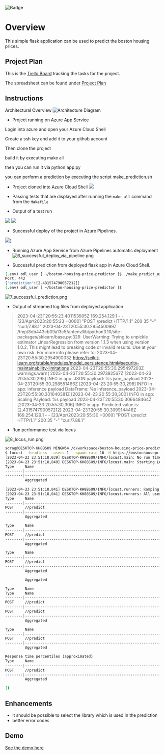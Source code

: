 ![Badge](https://github.com/stensdens/boston-housing-price-predictor/actions/workflows/main.yml/badge.svg)


# Overview

This simple flask application can be used to predict the boston housing prices.


## Project Plan


This is the [Trello Board](https://trello.com/b/47mH7lOy/boston-house-prices) tracking the tasks for the project.

The spreadsheet can be found under [Project Plan](project-management.xlsx)

## Instructions

Architectural Overview
![Architecture Diagram](architecture.png "Architecture Diagram")


* Project running on Azure App Service

Login into azure and open your Azure Cloud Shell

Create a ssh key and add it to your github account

Then clone the project

build it by executing make all

then you can run it via python app.py

you can perform a prediction by executing the script make_prediction.sh



* Project cloned into Azure Cloud Shell
![](screenshots/1_Setup-Cloud-Shell_Git_Clone.png)

* Passing tests that are displayed after running the `make all` command from the `Makefile`

* Output of a test run

![](screenshots/3_Part1_Local_Test.png)
![](screenshots/3_Part2_Local_Test.png)

* Successful deploy of the project in Azure Pipelines.  

![](screenshots/5_azure_cli_to_deploy.png))

* Running Azure App Service from Azure Pipelines automatic deployment
![6_successful_deploy_via_pipeline.png](screenshots/6_successful_deploy_via_pipeline.png)

* Successful prediction from deployed flask app in Azure Cloud Shell. 

```bash
(.env) odl_user [ ~/boston-housing-price-predictor ]$ ./make_predict_azure_app.sh 
Port: 443
{"prediction":[2.431574790057212]}
(.env) odl_user [ ~/boston-housing-price-predictor ]$ 
```
![7_successful_prediction.png](screenshots%2F7_successful_prediction.png)

* Output of streamed log files from deployed application

> 2023-04-23T20:55:23.401153905Z 169.254.129.1 - - [23/Apr/2023:20:55:23 +0000] "POST /predict HTTP/1.1" 200 35 "-" "curl/7.88.1"
2023-04-23T20:55:30.295450099Z /tmp/8db443cb09a13c5/antenv/lib/python3.10/site-packages/sklearn/base.py:329: UserWarning: Trying to unpickle estimator LinearRegression from version 1.1.3 when using version 1.0.2. This might lead to breaking code or invalid results. Use at your own risk. For more info please refer to:
2023-04-23T20:55:30.295490003Z https://scikit-learn.org/stable/modules/model_persistence.html#security-maintainability-limitations
2023-04-23T20:55:30.295497203Z   warnings.warn(
2023-04-23T20:55:30.297392567Z [2023-04-23 20:55:30,295] INFO in app: JSON payload: %s json_payload
2023-04-23T20:55:30.298551466Z [2023-04-23 20:55:30,298] INFO in app: inference payload DataFrame: %s inference_payload
2023-04-23T20:55:30.301040381Z [2023-04-23 20:55:30,300] INFO in app: Scaling Payload: %s payload
2023-04-23T20:55:30.306648464Z [2023-04-23 20:55:30,306] INFO in app: Predicted value is: [2.431574790057212]
2023-04-23T20:55:30.309914446Z 169.254.129.1 - - [23/Apr/2023:20:55:30 +0000] "POST /predict HTTP/1.1" 200 35 "-" "curl/7.88.1"


* Run performance test via locus


![8_locus_run.png](screenshots%2F8_locus_run.png)

````bash
sdrag@DESKTOP-KH8BSO9 MINGW64 /d/workspace/boston-housing-price-predictor
$ locust --headless --users 1 --spawn-rate 10 -H https://bostonhousepricepredictor.azurewebsites.net/
[2023-04-23 23:51:18,039] DESKTOP-KH8BSO9/INFO/locust.main: No run time limit set, use CTRL+C to interrupt
[2023-04-23 23:51:18,040] DESKTOP-KH8BSO9/INFO/locust.main: Starting Locust 2.15.1                                                                              
Type     Name                                                                          # reqs      # fails |    Avg     Min     Max    Med |   req/s  failures/s
--------|----------------------------------------------------------------------------|-------|-------------|-------|-------|-------|-------|--------|-----------
--------|----------------------------------------------------------------------------|-------|-------------|-------|-------|-------|-------|--------|-----------
         Aggregated                                                                         0     0(0.00%) |      0       0       0      0 |    0.00        0.00
                                                                                                                                                                
[2023-04-23 23:51:18,041] DESKTOP-KH8BSO9/INFO/locust.runners: Ramping to 1 users at a rate of 10.00 per second                                                 
[2023-04-23 23:51:18,041] DESKTOP-KH8BSO9/INFO/locust.runners: All users spawned: {"QuickstartUser": 1} (1 total users)                                         
Type     Name                                                                          # reqs      # fails |    Avg     Min     Max    Med |   req/s  failures/s
--------|----------------------------------------------------------------------------|-------|-------------|-------|-------|-------|-------|--------|-----------
POST     //predict                                                                          1     0(0.00%) |    488     488     488    488 |    0.00        0.00
--------|----------------------------------------------------------------------------|-------|-------------|-------|-------|-------|-------|--------|-----------
         Aggregated                                                                         1     0(0.00%) |    488     488     488    488 |    0.00        0.00

Type     Name                                                                          # reqs      # fails |    Avg     Min     Max    Med |   req/s  failures/s
--------|----------------------------------------------------------------------------|-------|-------------|-------|-------|-------|-------|--------|-----------
POST     //predict                                                                          1     0(0.00%) |    488     488     488    488 |    0.00        0.00
--------|----------------------------------------------------------------------------|-------|-------------|-------|-------|-------|-------|--------|-----------
         Aggregated                                                                         1     0(0.00%) |    488     488     488    488 |    0.00        0.00

Type     Name                                                                          # reqs      # fails |    Avg     Min     Max    Med |   req/s  failures/s
--------|----------------------------------------------------------------------------|-------|-------------|-------|-------|-------|-------|--------|-----------
POST     //predict                                                                          2     0(0.00%) |    303     118     488    120 |    0.33        0.00
--------|----------------------------------------------------------------------------|-------|-------------|-------|-------|-------|-------|--------|-----------
         Aggregated                                                                         2     0(0.00%) |    303     118     488    120 |    0.33        0.00

         Aggregated                                                                         2     0(0.00%) |    303     118     488    120 |    0.33        0.00

Type     Name                                                                          # reqs      # fails |    Avg     Min     Max    Med |   req/s  failures/s
Type     Name                                                                          # reqs      # fails |    Avg     Min     Max    Med |   req/s  failures/s
--------|----------------------------------------------------------------------------|-------|-------------|-------|-------|-------|-------|--------|-----------
POST     //predict                                                                          2     0(0.00%) |    303     118     488    120 |    0.33        0.00
--------|----------------------------------------------------------------------------|-------|-------------|-------|-------|-------|-------|--------|-----------
POST     //predict                                                                          2     0(0.00%) |    303     118     488    120 |    0.33        0.00
--------|----------------------------------------------------------------------------|-------|-------------|-------|-------|-------|-------|--------|-----------
         Aggregated                                                                         2     0(0.00%) |    303     118     488    120 |    0.33        0.00

Type     Name                                                                          # reqs      # fails |    Avg     Min     Max    Med |   req/s  failures/s
--------|----------------------------------------------------------------------------|-------|-------------|-------|-------|-------|-------|--------|-----------
POST     //predict                                                                          3     0(0.00%) |    244     118     488    130 |    0.25        0.00
--------|----------------------------------------------------------------------------|-------|-------------|-------|-------|-------|-------|--------|-----------
         Aggregated                                                                         3     0(0.00%) |    244     118     488    130 |    0.30        0.00

Response time percentiles (approximated)
Type     Name                                                                                  50%    66%    75%    80%    90%    95%    98%    99%  99.9% 99.99%   100% # reqs
--------|--------------------------------------------------------------------------------|--------|------|------|------|------|------|------|------|------|------|------|------
POST     //predict                                                                             130    130    490    490    490    490    490    490    490    490    490      3
--------|--------------------------------------------------------------------------------|--------|------|------|------|------|------|------|------|------|------|------|------
         Aggregated                                                                            130    130    490    490    490    490    490    490    490    490    490      3

()

````

## Enhancements

- it should be possible to select the library which is used in the prediction
- better error codes


## Demo 

[See the demo here](https://youtu.be/d3Agl9_dXhk)


